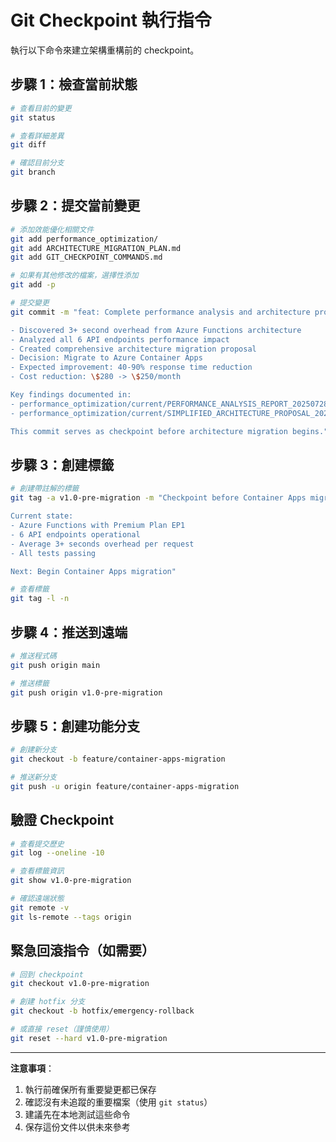 # Git Checkpoint 執行指令

執行以下命令來建立架構重構前的 checkpoint。

## 步驟 1：檢查當前狀態

```bash
# 查看目前的變更
git status

# 查看詳細差異
git diff

# 確認目前分支
git branch
```

## 步驟 2：提交當前變更

```bash
# 添加效能優化相關文件
git add performance_optimization/
git add ARCHITECTURE_MIGRATION_PLAN.md
git add GIT_CHECKPOINT_COMMANDS.md

# 如果有其他修改的檔案，選擇性添加
git add -p

# 提交變更
git commit -m "feat: Complete performance analysis and architecture proposal

- Discovered 3+ second overhead from Azure Functions architecture
- Analyzed all 6 API endpoints performance impact  
- Created comprehensive architecture migration proposal
- Decision: Migrate to Azure Container Apps
- Expected improvement: 40-90% response time reduction
- Cost reduction: \$280 -> \$250/month

Key findings documented in:
- performance_optimization/current/PERFORMANCE_ANALYSIS_REPORT_20250728.md
- performance_optimization/current/SIMPLIFIED_ARCHITECTURE_PROPOSAL_20250728.md

This commit serves as checkpoint before architecture migration begins."
```

## 步驟 3：創建標籤

```bash
# 創建帶註解的標籤
git tag -a v1.0-pre-migration -m "Checkpoint before Container Apps migration

Current state:
- Azure Functions with Premium Plan EP1
- 6 API endpoints operational  
- Average 3+ seconds overhead per request
- All tests passing

Next: Begin Container Apps migration"

# 查看標籤
git tag -l -n
```

## 步驟 4：推送到遠端

```bash
# 推送程式碼
git push origin main

# 推送標籤
git push origin v1.0-pre-migration
```

## 步驟 5：創建功能分支

```bash
# 創建新分支
git checkout -b feature/container-apps-migration

# 推送新分支
git push -u origin feature/container-apps-migration
```

## 驗證 Checkpoint

```bash
# 查看提交歷史
git log --oneline -10

# 查看標籤資訊
git show v1.0-pre-migration

# 確認遠端狀態
git remote -v
git ls-remote --tags origin
```

## 緊急回滾指令（如需要）

```bash
# 回到 checkpoint
git checkout v1.0-pre-migration

# 創建 hotfix 分支
git checkout -b hotfix/emergency-rollback

# 或直接 reset（謹慎使用）
git reset --hard v1.0-pre-migration
```

---

**注意事項**：
1. 執行前確保所有重要變更都已保存
2. 確認沒有未追蹤的重要檔案（使用 `git status`）
3. 建議先在本地測試這些命令
4. 保存這份文件以供未來參考